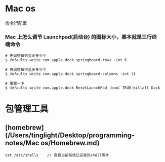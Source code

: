 # Mac os

[命令行配置](https://github.com/herrbischoff/awesome-macos-command-line#time-machine)

### Mac 上怎么调节 Launchpad(启动台) 的图标大小，基本就是三行终端命令

```
# 先调整每列显示多少个
$ defaults write com.apple.dock springboard-rows -int 6

# 再调整每行显示多少个
$ defaults write com.apple.dock springboard-columns -int 11

# 重置一下
$ defaults write com.apple.dock ResetLaunchPad -bool TRUE;killall Dock
```

# 包管理工具

## [homebrew](/Users/tinglight/Desktop/programming-notes/Mac os/Homebrew.md)

```
cat /etc/shells    // 查看当前系统已安装的shell版本
```

